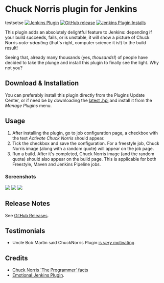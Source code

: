 # Chuck Norris plugin for Jenkins

testsetse
[![Jenkins Plugin](https://img.shields.io/jenkins/plugin/v/chucknorris.svg)](https://plugins.jenkins.io/chucknorris)
[![GitHub release](https://img.shields.io/github/release/jenkinsci/chucknorris-plugin.svg?label=changelog)](https://github.com/jenkinsci/chucknorris-plugin/releases/latest)
[![Jenkins Plugin Installs](https://img.shields.io/jenkins/plugin/i/chucknorris.svg?color=blue)](https://plugins.jenkins.io/chucknorris)

This plugin adds an absolutely delightful feature to Jenkins:
depending if your build succeeds, fails, or is unstable,
it will show a picture of Chuck Norris *auto-adapting* (that's right, computer science it is!) to the build result!

Seeing that, already many thousands (yes, *thousands*!) of people have decided to take the plunge and install this plugin to finally see the light.
Why not you?

## Download & Installation

You can preferably install this plugin directly from the Plugins Update Center,
or if need be by downloading the [latest .hpi](http://updates.jenkins-ci.org/latest/chucknorris.hpi) and install it from the _Manage Plugins_ menu.

## Usage

1.  After installing the plugin, go to job configuration page, a checkbox with the text _Activate Chuck Norris_ should appear.
2.  Tick the checkbox and save the configuration.
    For a freestyle job, Chuck Norris image (along with a random quote) will appear on the job page.
3.  Run a build. After it's completed, Chuck Norris image (and the random quote) should also appear on the build page.
    This is applicable for both Freestyle, Maven and Jenkins Pipeline jobs.

### Screenshots

![](docs/images/chucknorris_badass.jpg)
![](docs/images/chucknorris_thumbup.jpg)
![](docs/images/chucknorris_alert.jpg)

## Release Notes

See [GitHub Releases](https://github.com/jenkinsci/chucknorris-plugin/releases).

## Testimonials

-   Uncle Bob Martin said ChuckNorris Plugin [is *very* motivating](http://twitter.com/unclebobmartin/statuses/10741488856).

## Credits

* [Chuck Norris 'The Programmer' facts](http://www.codesqueeze.com/the-ultimate-top-25-chuck-norris-the-programmer-jokes)
* [Emotional Jenkins Plugin](https://plugins.jenkins.io/emotional-jenkins-plugin/).
